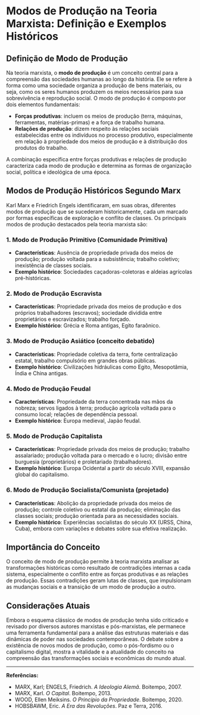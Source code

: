 
# Modos de Produção na Teoria Marxista: Definição e Exemplos Históricos

## Definição de Modo de Produção

Na teoria marxista, o **modo de produção** é um conceito central para a compreensão das sociedades humanas ao longo da história. Ele se refere à forma como uma sociedade organiza a produção de bens materiais, ou seja, como os seres humanos produzem os meios necessários para sua sobrevivência e reprodução social. O modo de produção é composto por dois elementos fundamentais:

- **Forças produtivas**: incluem os meios de produção (terra, máquinas, ferramentas, matérias-primas) e a força de trabalho humana.
- **Relações de produção**: dizem respeito às relações sociais estabelecidas entre os indivíduos no processo produtivo, especialmente em relação à propriedade dos meios de produção e à distribuição dos produtos do trabalho.

A combinação específica entre forças produtivas e relações de produção caracteriza cada modo de produção e determina as formas de organização social, política e ideológica de uma época.

## Modos de Produção Históricos Segundo Marx

Karl Marx e Friedrich Engels identificaram, em suas obras, diferentes modos de produção que se sucederam historicamente, cada um marcado por formas específicas de exploração e conflito de classes. Os principais modos de produção destacados pela teoria marxista são:

### 1. Modo de Produção Primitivo (Comunidade Primitiva)

- **Características**: Ausência de propriedade privada dos meios de produção; produção voltada para a subsistência; trabalho coletivo; inexistência de classes sociais.
- **Exemplo histórico**: Sociedades caçadoras-coletoras e aldeias agrícolas pré-históricas.

### 2. Modo de Produção Escravista

- **Características**: Propriedade privada dos meios de produção e dos próprios trabalhadores (escravos); sociedade dividida entre proprietários e escravizados; trabalho forçado.
- **Exemplo histórico**: Grécia e Roma antigas, Egito faraônico.

### 3. Modo de Produção Asiático (conceito debatido)

- **Características**: Propriedade coletiva da terra, forte centralização estatal, trabalho compulsório em grandes obras públicas.
- **Exemplo histórico**: Civilizações hidráulicas como Egito, Mesopotâmia, Índia e China antigas.

### 4. Modo de Produção Feudal

- **Características**: Propriedade da terra concentrada nas mãos da nobreza; servos ligados à terra; produção agrícola voltada para o consumo local; relações de dependência pessoal.
- **Exemplo histórico**: Europa medieval, Japão feudal.

### 5. Modo de Produção Capitalista

- **Características**: Propriedade privada dos meios de produção; trabalho assalariado; produção voltada para o mercado e o lucro; divisão entre burguesia (proprietários) e proletariado (trabalhadores).
- **Exemplo histórico**: Europa Ocidental a partir do século XVIII, expansão global do capitalismo.

### 6. Modo de Produção Socialista/Comunista (projetado)

- **Características**: Abolição da propriedade privada dos meios de produção; controle coletivo ou estatal da produção; eliminação das classes sociais; produção orientada para as necessidades sociais.
- **Exemplo histórico**: Experiências socialistas do século XX (URSS, China, Cuba), embora com variações e debates sobre sua efetiva realização.

## Importância do Conceito

O conceito de modo de produção permite à teoria marxista analisar as transformações históricas como resultado de contradições internas a cada sistema, especialmente o conflito entre as forças produtivas e as relações de produção. Essas contradições geram lutas de classes, que impulsionam as mudanças sociais e a transição de um modo de produção a outro.

## Considerações Atuais

Embora o esquema clássico de modos de produção tenha sido criticado e revisado por diversos autores marxistas e pós-marxistas, ele permanece uma ferramenta fundamental para a análise das estruturas materiais e das dinâmicas de poder nas sociedades contemporâneas. O debate sobre a existência de novos modos de produção, como o pós-fordismo ou o capitalismo digital, mostra a vitalidade e a atualidade do conceito na compreensão das transformações sociais e econômicas do mundo atual.

---
**Referências:**
- MARX, Karl; ENGELS, Friedrich. *A Ideologia Alemã*. Boitempo, 2007.
- MARX, Karl. *O Capital*. Boitempo, 2013.
- WOOD, Ellen Meiksins. *O Princípio da Propriedade*. Boitempo, 2020.
- HOBSBAWM, Eric. *A Era das Revoluções*. Paz e Terra, 2016.
```
